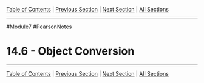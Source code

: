 [Table of Contents](/README.md) | [Previous Section](14.5%20-%20Operator%20Overloading.md) | [Next Section](14.7%20-%20Aggregation.md) | [All Sections](/Module%207/Pearson%20Notes/)
***
#Module7 #PearsonNotes <br />
# 14.6 - Object Conversion
***
[Table of Contents](/README.md) | [Previous Section](14.5%20-%20Operator%20Overloading.md) | [Next Section](14.7%20-%20Aggregation.md) | [All Sections](/Module%207/Pearson%20Notes/)